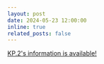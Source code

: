 ```yaml
---
layout: post
date: 2024-05-23 12:00:00
inline: true
related_posts: false
---
```


<a href="{{ '/KP.2/' | relative_url }}" style="color: inherit;">KP.2's information is available!</a>

